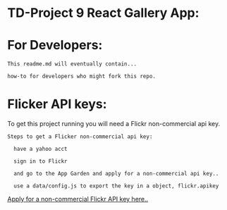 # TD-Project 9 React Gallery App:

# For Developers:

    This readme.md will eventually contain...

    how-to for developers who might fork this repo.

# Flicker API keys:

  To get this project running you will need a Flickr non-commercial api key.

    Steps to get a Flicker non-commercial api key:

      have a yahoo acct

      sign in to Flickr

      and go to the App Garden and apply for a non-commercial api key..

      use a data/config.js to export the key in a object, flickr.apikey

[Apply for a non-commercial Flickr API key here..](https://www.flickr.com/services/apps/create/apply/)
